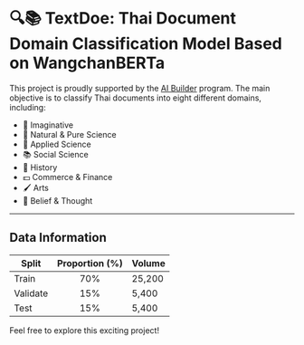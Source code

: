 # 🔍📚 TextDoe: Thai Document Domain Classification Model Based on WangchanBERTa

This project is proudly supported by the [AI Builder](https://ai-builders.github.io/) program. The main objective is to classify Thai documents into eight different domains, including:

- 🔮 Imaginative
- 🌱 Natural & Pure Science
- 🔬 Applied Science
- 📚 Social Science
- 🔎 History
- 💵 Commerce & Finance
- 🖌️ Arts
- 🙏 Belief & Thought


---

## Data Information

| Split    | Proportion (%) | Volume |
| -------- | :------------: | ------ |
| Train    |      70%       | 25,200 |
| Validate |      15%       | 5,400  |
| Test     |      15%       | 5,400  |

Feel free to explore this exciting project!

